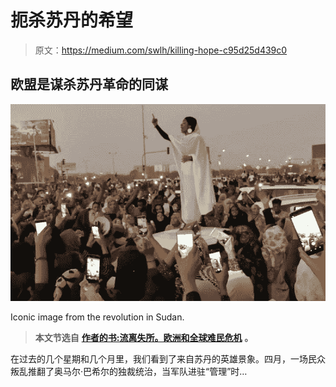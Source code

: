 # 扼杀苏丹的希望

> 原文：<https://medium.com/swlh/killing-hope-c95d25d439c0>

## 欧盟是谋杀苏丹革命的同谋

![](img/e38d1d1afacabdb44f2700ace69f39de.png)

Iconic image from the revolution in Sudan.

> **本文节选自** [**作者的书:流离失所。欧洲和全球难民危机**](https://www.goodreads.com/book/show/43819998-displaced) **。**

在过去的几个星期和几个月里，我们看到了来自苏丹的英雄景象。四月，一场民众叛乱推翻了奥马尔·巴希尔的独裁统治，当军队进驻“管理”时…